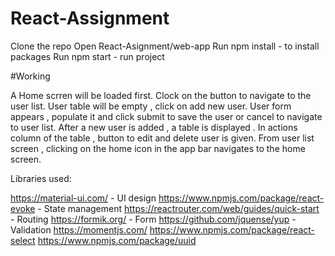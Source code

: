 # React-Assignment

Clone the repo
Open React-Asignment/web-app
Run npm install - to install packages
Run npm start - run project

#Working

A Home scrren will be loaded first.
Clock on the button to navigate to the user list.
User table will be empty , click on add new user.
User form appears , populate it and click submit to save the user or cancel to navigate to user list.
After a new user is added , a table is displayed .
In actions column of the table , button to edit and delete user is given.
From user list screen , clicking on the home icon in the app bar navigates to the home screen.

Libraries used:

https://material-ui.com/ - UI design
https://www.npmjs.com/package/react-evoke - State management
https://reactrouter.com/web/guides/quick-start - Routing
https://formik.org/  - Form
https://github.com/jquense/yup - Validation
https://momentjs.com/
https://www.npmjs.com/package/react-select
https://www.npmjs.com/package/uuid
